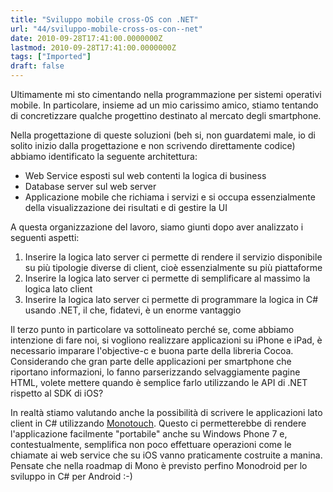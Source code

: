 ```yaml
---
title: "Sviluppo mobile cross-OS con .NET"
url: "44/sviluppo-mobile-cross-os-con--net"
date: 2010-09-28T17:41:00.0000000Z
lastmod: 2010-09-28T17:41:00.0000000Z
tags: ["Imported"]
draft: false
---
```

<p>
	Ultimamente mi sto cimentando nella programmazione per sistemi operativi mobile. In particolare, insieme ad un mio carissimo amico, stiamo tentando di concretizzare qualche progettino destinato al mercato degli smartphone.</p>
<p>
	Nella progettazione di queste soluzioni (beh si, non guardatemi male, io di solito inizio dalla progettazione e non scrivendo direttamente codice) abbiamo identificato la seguente architettura:</p>
<ul>
	<li>
		Web Service esposti sul web contenti la logica di business</li>
	<li>
		Database server sul web server</li>
	<li>
		Applicazione mobile che richiama i servizi e si occupa essenzialmente della visualizzazione dei risultati e di gestire la UI</li>
</ul>
<p>
	A questa organizzazione del lavoro, siamo giunti dopo aver analizzato i seguenti aspetti:</p>
<ol>
	<li>
		Inserire la logica lato server ci permette di rendere il servizio disponibile su più tipologie diverse di client, cioè essenzialmente su più piattaforme</li>
	<li>
		Inserire la logica lato server ci permette di semplificare al massimo la logica lato client</li>
	<li>
		Inserire la logica lato server ci permette di programmare la logica in C# usando .NET, il che, fidatevi, è un enorme vantaggio</li>
</ol>
<p>
	Il terzo punto in particolare va sottolineato perché se, come abbiamo intenzione di fare noi, si vogliono realizzare applicazioni su iPhone e iPad, è necessario imparare l'objective-c e buona parte della libreria Cocoa. Considerando che gran parte delle applicazioni per smartphone che riportano informazioni, lo fanno parserizzando selvaggiamente pagine HTML, volete mettere quando è semplice farlo utilizzando le API di .NET rispetto al SDK di iOS?</p>
<p>
	In realtà stiamo valutando anche la possibilità di scrivere le applicazioni lato client in C# utilizzando <a href="http://monotouch.net/" target="_blank">Monotouch</a>. Questo ci permetterebbe di rendere l'applicazione facilmente "portabile" anche su Windows Phone 7 e, contestualmente, semplifica non poco effettuare operazioni come le chiamate ai web service che su iOS vanno praticamente costruite a manina. Pensate che nella roadmap di Mono è previsto perfino Monodroid per lo sviluppo in C# per Android :-)</p>
